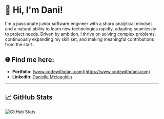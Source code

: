 # 👋 Hi, I'm Dani!

I'm a passionate junior software engineer with a sharp analytical mindset and a natural ability to learn new technologies rapidly, adapting seamlessly to project needs. Driven by ambition, I thrive on solving complex problems, continuously expanding my skill set, and making meaningful contributions from the start.

## 🌐 Find me here:
- **Portfolio**: [www.codewithdani.com](https://www.codewithdani.com)
- **LinkedIn**: [Danielle Mcloughlin](https://www.linkedin.com/in/danielle-mcloughlin-688796338/)

---

## 📈 GitHub Stats
![GitHub Stats](https://github-readme-stats.vercel.app/api?username=daniellem62&show_icons=true&theme=radical)
